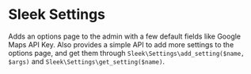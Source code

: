 # Sleek Settings

Adds an options page to the admin with a few default fields like Google Maps API Key. Also provides a simple API to add more settings to the options page, and get them through `Sleek\Settings\add_setting($name, $args)` and `Sleek\Settings\get_setting($name)`.
